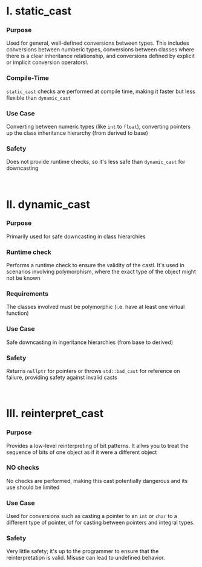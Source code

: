 # I. static_cast

### Purpose
Used for general, well-defined conversions between types. This includes conversions between numberic types, conversions between classes where there is a clear inheritance relationship, and conversions defined by explicit or implicit conversion operatorsl.

### Compile-Time
`static_cast` checks are performed at compile time, making it faster but less flexible than `dynamic_cast`

### Use Case
Converting between numeric types (like `int` to `float`), converting pointers up the class inheritance hierarchy (from derived to base)

### Safety
Does not provide runtime checks, so it's less safe than `dynamic_cast` for downcasting

<br>

# II. dynamic_cast

### Purpose
Primarily used for safe downcasting in class hierarchies

### Runtime check
Performs a runtime check to ensure the validity of the castl. It's used in scenarios involving polymorphism, where the exact type of the object might not be known

### Requirements
The classes involved must be polymorphic (i.e. have at least one virtual function)

### Use Case
Safe downcasting in ingeritance hierarchies (from base to derived)

### Safety
Returns `nullptr` for pointers or throws `std::bad_cast` for reference on failure, providing safety against invalid casts

<br>

# III. reinterpret_cast

### Purpose
Provides a low-level reinterpreting of bit patterns. It allws you to treat the sequence of bits of one object as if it were a different object

### NO checks
No checks are performed, making this cast potentially dangerous and its use should be limited

### Use Case
Used for conversions such as casting a pointer to an `int` or `char` to a different type of pointer, of for casting between pointers and integral types.

### Safety
Very little safety; it's up to the programmer to ensure that the reinterpretation is valid. Misuse can lead to undefined behavior.
